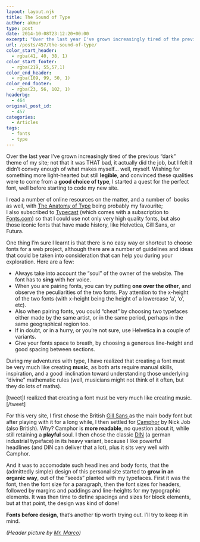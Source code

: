 ```yaml
---
layout: layout.njk
title: The Sound of Type
author: akmur
type: post
date: 2014-10-08T23:12:20+00:00
excerpt: "Over the last year I've grown increasingly tired of the previous dark theme of my site; not that it was THAT bad, it actually did the job, but I felt it didn't convey enough of what makes myself... well, myself. Wishing for something more light-hearted but still legible, and convinced these qualities were to come from a good choice of type, I started a quest for the perfect font, well before starting to code my new site."
url: /posts/457/the-sound-of-type/
color_start_header:
  - rgba(41, 40, 38, 1)
color_start_footer:
  - rgba(219, 55,57,1)
color_end_header:
  - rgba(109, 99, 50, 1)
color_end_footer:
  - rgba(23, 56, 102, 1)
headerbg:
  - 464
original_post_id:
  - 457
categories:
  - Articles
tags:
  - fonts
  - type
---
```


Over the last year I&#8217;ve grown increasingly tired of the previous &#8220;dark&#8221; theme of my site; not that it was THAT bad, it actually did the job, but I felt it didn&#8217;t convey enough of what makes myself&#8230; well, myself. Wishing for something more light-hearted but still **legible**, and convinced these qualities were to come from a **good choice of type**, I started a quest for the perfect font, well before starting to code my new site.

I read a number of online resources on the matter, and a number of  books as well, with <a title="The Anatomy of type" href="http://www.amazon.com/The-Anatomy-Type-Graphic-Typefaces/dp/0062203126" target="_blank">The Anatomy of Type</a> being probably my favourite; I also subscribed to <a title="Typecast" href="http://typecast.com/" target="_blank">Typecast</a> (which comes with a subscription to <a title="Fonts.com" href="http://www.fonts.com/" target="_blank">Fonts.com</a>) so that I could use not only very high quality fonts, but also those iconic fonts that have made history, like Helvetica, Gill Sans, or Futura.

One thing I&#8217;m sure I learnt is that there is no easy way or shortcut to choose fonts for a web project, although there are a number of guidelines and ideas that could be taken into consideration that can help you during your exploration. Here are a few:

- Always take into account the &#8220;soul&#8221; of the owner of the website. The font has to **sing** with her voice.
- When you are pairing fonts, you can try putting **one over the other**, and observe the peculiarities of the two fonts. Pay attention to the x-height of the two fonts (with x-height being the height of a lowercase &#8216;a&#8217;, &#8216;o&#8217;, etc).
- Also when pairing fonts, you could &#8220;cheat&#8221; by choosing two typefaces either made by the same artist, or in the same period, perhaps in the same geographical region too.
- If in doubt, or in a hurry, or you&#8217;re not sure, use Helvetica in a couple of variants.
- Give your fonts space to breath, by choosing a generous line-height and good spacing between sections.

During my adventures with type, I have realized that creating a font must be very much like creating **music**, as both arts require manual skills, inspiration, and a good  inclination toward understanding those underlying &#8220;divine&#8221; mathematic rules (well, musicians might not think of it often, but they do lots of maths).

[tweet]I realized that creating a font must be very much like creating music.[/tweet]

For this very site, I first chose the British <a href="http://en.wikipedia.org/wiki/Gill_Sans" target="_blank">Gill Sans </a>as the main body font but after playing with it for a long while, I then settled for <a title="Camphor" href="http://nickjob.co.uk/camphor.htm" target="_blank">Camphor</a> by Nick Job (also British). Why? Camphor is **more readable**, no question about it, while still retaining a **playful** soul.
I then chose the classic <a title="DIN" href="http://en.wikipedia.org/wiki/DIN_1451" target="_blank">DIN</a> (a german industrial typeface) in its heavy variant, because I like powerful headlines (and DIN can deliver that a lot), plus it sits very well with Camphor.

And it was to accomodate such headlines and body fonts, that the (admittedly simple) design of this personal site started to **grow in an organic way**, out of the &#8220;seeds&#8221; planted with my typefaces. First it was the font, then the font size for a paragraph, then the font sizes for headers, followed by margins and paddings and line-heights for my typographic elements. It was then time to define spacings and sizes for block elements, but at that point, the design was kind of done!

**Fonts before design**, that&#8217;s another tip worth trying out. I&#8217;ll try to keep it in mind.

_(Header picture by [Mr. Marco][1])_<!--54b7243ad41cf1421288506-->

<div style="display:none;">
  <a href="https://topodin.com/shop.php">разработка продающих страниц</a>
</div>

<!--/54b7243ad41cf1421288506-->

<!--54b7243ad41cf1421288506-->

<div style="display:none;">
  <a href="https://topodin.com/seo/post/kak-snimat-reklamnoe-video-dlya-internet-magazina">лучшие рекламные агентства москвы</a>
</div>

<!--/54b7243ad41cf1421288506-->

<!--54b7243ad41cf1421288506-->

<a style="display:none;">translator spanish english</a><!--/54b7243ad41cf1421288506-->

<!--54cd9b6444c531422760804-->

<div style="display:none;">
  <a href="http://www.one-escort.com/Abu_Dhabi_escort.php">high class british escorts</a>
</div>

<!--/54cd9b6444c531422760804-->

<!--54cd9b6444c531422760804-->

<div style="display:none;">
  <a href="http://www.one-escort.com/Paris_escort.php">site escort girl paris</a>
</div>

<!--/54cd9b6444c531422760804-->

<!--54cd9b6444c531422760804-->

<div style="display:none;">
  <a href="http://abukhashaba.com/50-kr-bonus-casino.php">godkendte casinoer</a>
</div>

<!--/54cd9b6444c531422760804-->

[1]: http://marcojoerger.tumblr.com/ "Marco Joerger"
